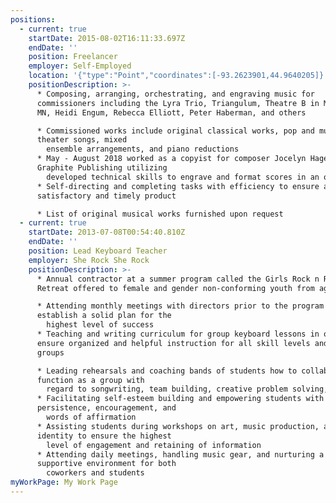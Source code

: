 ```yaml
---
positions:
  - current: true
    startDate: 2015-08-02T16:11:33.697Z
    endDate: ''
    position: Freelancer
    employer: Self-Employed
    location: '{"type":"Point","coordinates":[-93.2623901,44.9640205]}'
    positionDescription: >-
      * Composing, arranging, orchestrating, and engraving music for
      commissioners including the Lyra Trio, Triangulum, Theatre B in Moorhead,
      MN, Heidi Engum, Rebecca Elliott, Peter Haberman, and others

      * Commissioned works include original classical works, pop and musical
      theater songs, mixed
        ensemble arrangements, and piano reductions
      * May - August 2018 worked as a copyist for composer Jocelyn Hagen and
      Graphite Publishing utilizing
        developed technical skills to engrave and format scores in an organized and uniform style
      * Self-directing and completing tasks with efficiency to ensure a
      satisfactory and timely product

      * List of original musical works furnished upon request
  - current: true
    startDate: 2013-07-08T00:54:40.810Z
    endDate: ''
    position: Lead Keyboard Teacher
    employer: She Rock She Rock
    positionDescription: >-
      * Annual contractor at a summer program called the Girls Rock n Roll
      Retreat offered to female and gender non-conforming youth from ages 9-18 

      * Attending monthly meetings with directors prior to the program to
      establish a solid plan for the
        highest level of success
      * Teaching and writing curriculum for group keyboard lessons in order to
      ensure organized and helpful instruction for all skill levels and age
      groups

      * Leading rehearsals and coaching bands of students how to collaboratively
      function as a group with
        regard to songwriting, team building, creative problem solving, and settling disputes
      * Facilitating self-esteem building and empowering students with
      persistence, encouragement, and
        words of affirmation
      * Assisting students during workshops on art, music production, and
      identity to ensure the highest
        level of engagement and retaining of information
      * Attending daily meetings, handling music gear, and nurturing a
      supportive environment for both
        coworkers and students
myWorkPage: My Work Page
---
```

